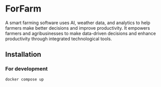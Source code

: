 # ForFarm
A smart farming software uses AI, weather data, and analytics to help farmers make better decisions and improve productivity. It empowers farmers and agribusinesses to make data-driven decisions and enhance productivity through integrated technological tools.

## Installation

### For development

```zsh
docker compose up
```